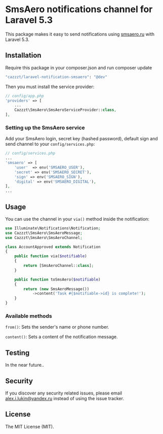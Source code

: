 # SmsAero notifications channel for Laravel 5.3

This package makes it easy to send notifications using [smsaero.ru](//smsaero.ru)  with Laravel 5.3.

## Installation

Require this package in your composer.json and run composer update

```bash
"cazzzt/laravel-notification-smsaero": "@dev"
```

Then you must install the service provider:
```php
// config/app.php
'providers' => [
    ...
    Cazzzt\SmsAero\SmsAeroServiceProvider::class,
],
```

### Setting up the SmsAero service

Add your SmsAero login, secret key (hashed password), default sign and send channel to your `config/services.php`:

```php
// config/services.php
...
'smsaero' => [
    'user'  => env('SMSAERO_USER'),
    'secret' => env('SMSAERO_SECRET'),
    'sign' => env('SMSAERO_SIGN'),
    'digital' => env('SMSAERO_DIGITAL'),
],
...
```

## Usage

You can use the channel in your `via()` method inside the notification:

```php
use Illuminate\Notifications\Notification;
use Cazzzt\SmsAero\SmsAeroMessage;
use Cazzzt\SmsAero\SmsAeroChannel;

class AccountApproved extends Notification
{
    public function via($notifiable)
    {
        return [SmsAeroChannel::class];
    }

    public function toSmsAero($notifiable)
    {
        return (new SmsAeroMessage())
            ->content('Task #{$notifiable->id} is complete!');
    }
}
```

### Available methods

`from()`: Sets the sender's name or phone number.

`content()`: Sets a content of the notification message.

## Testing

In the near future..

## Security

If you discover any security related issues, please email alex.i.lukin@yandex.ru instead of using the issue tracker.


## License

The MIT License (MIT).
